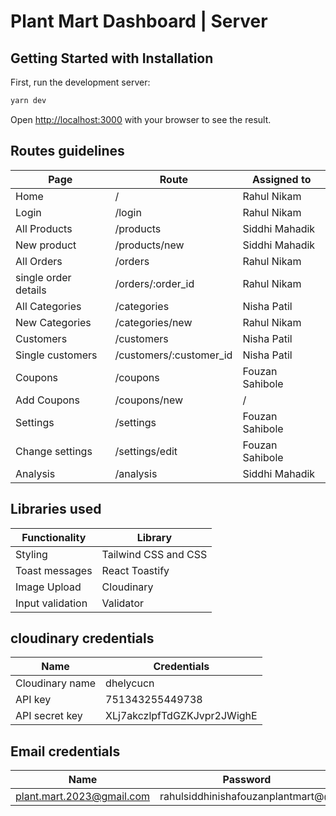 # Plant Mart Dashboard | Server

## Getting Started with Installation

First, run the development server:

```bash
yarn dev
```

Open [http://localhost:3000](http://localhost:3000) with your browser to see the result.

## Routes guidelines

| Page                 | Route                   | Assigned to     |
| -------------------- | ----------------------- | --------------- |
| Home                 | /                       | Rahul Nikam     |
| Login                | /login                  | Rahul Nikam     |
| All Products         | /products               | Siddhi Mahadik  |
| New product          | /products/new           | Siddhi Mahadik  |
| All Orders           | /orders                 | Rahul Nikam     |
| single order details | /orders/:order_id       | Rahul Nikam     |
| All Categories       | /categories             | Nisha Patil     |
| New Categories       | /categories/new         | Rahul Nikam     |
| Customers            | /customers              | Nisha Patil     |
| Single customers     | /customers/:customer_id | Nisha Patil     |
| Coupons              | /coupons                | Fouzan Sahibole |
| Add Coupons          | /coupons/new            | /               |
| Settings             | /settings               | Fouzan Sahibole |
| Change settings      | /settings/edit          | Fouzan Sahibole |
| Analysis             | /analysis               | Siddhi Mahadik  |

## Libraries used

| Functionality  | Library              |
| -------------- | -------------------- |
| Styling        | Tailwind CSS and CSS |
| Toast messages | React Toastify       |
| Image Upload   | Cloudinary           |
| Input validation   | Validator           |

## cloudinary credentials

| Name            | Credentials                 |
| --------------- | --------------------------- |
| Cloudinary name | dhelycucn                   |
| API key         | 751343255449738             |
| API secret key  | XLj7akczlpfTdGZKJvpr2JWighE |

## Email credentials

| Name                      | Password                          |
| ------------------------- | --------------------------------- |
| plant.mart.2023@gmail.com | rahulsiddhinishafouzanplantmart@@ |
